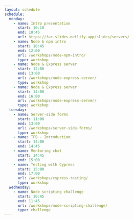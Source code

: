 ```yaml
---
layout: schedule
schedule:
  monday:
    - name: Intro presentation
      start: 10:10
      end: 10:45
      url: https://fac-slides.netlify.app/slides/servers/
    - name: Node & npm intro
      start: 10:45
      end: 12:00
      url: /workshops/node-npm-intro/
      type: workshop
    - name: Node & Express server
      start: 12:00
      end: 13:00
      url: /workshops/node-express-server/
      type: workshop
    - name: Node & Express server
      start: 14:00
      end: 16:00
      url: /workshops/node-express-server/
      type: workshop
  tuesday:
    - name: Server-side forms
      start: 11:00
      end: 13:00
      url: /workshops/server-side-forms/
      type: workshop
    - name: TFB - Introduction
      start: 14:00
      end: 14:45
    - name: Mentoring chat
      start: 14:45
      end: 15:00
    - name: Testing with Cypress
      start: 15:00
      end: 17:00
      url: /workshops/cypress-testing/
      type: workshop
  wednesday:
    - name: Node scripting challenge
      start: 10:45
      end: 11:45
      url: /workshops/node-scripting-challenge/
      type: challenge
---
```

